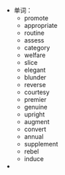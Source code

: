 - 单词：
	- promote
	- appropriate
	- routine
	- assess
	- category
	- welfare
	- slice
	- elegant
	- blunder
	- reverse
	- courtesy
	- premier
	- genuine
	- upright
	- augment
	- convert
	- annual
	- supplement
	- rebel
	- induce
-